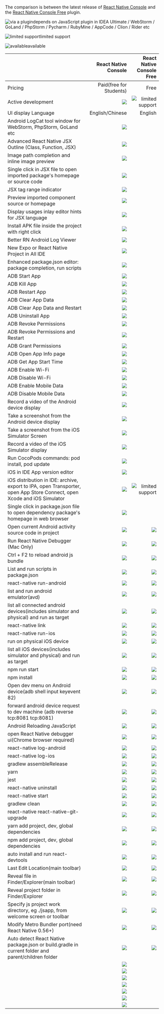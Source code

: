 [//]: # (title: Feature Comparison )
The comparison is between the latest release of [React Native Console](https://plugins.jetbrains.com/plugin/9564-react-native-console/)
and the [React Native Console Free](https://plugins.jetbrains.com/plugin/15016-react-native-console-free) plugin.

![via a plugin](icon-via-plugin.svg)depends on JavaScript plugin in IDEA Ultimate / WebStorm / GoLand / PhpStorm / Pycharm / RubyMine / AppCode / Clion / Rider etc

![limited support](icon-limited.svg)limited support

![available](icon-available.svg)available


|                                                                                                                         |         React Native Console |             React Native Console Free |
|-------------------------------------------------------------------------------------------------------------------------|-----------------------------:|--------------------------------------:|
| Pricing                                                                                                                 |      Paid(free for Students) |                                  Free |
| Active development                                                                                                      |     ![](icon-available.svg) | ![limited support](icon-limited.svg) |
| UI display Language                                                                                                     |              English/Chinese |                               English |
| Android LogCat tool window for WebStorm, PhpStorm, GoLand etc                                                           |     ![](icon-available.svg) |                                       |
| Advanced React Native JSX Outline (Class, Function, JSX)                                                                |    ![](icon-via-plugin.svg) |                                       |
| Image path completion and inline image preview                                                                          |    ![](icon-via-plugin.svg) |                                       |
| Single click in JSX file to open imported package's homepage or source code                                             |    ![](icon-via-plugin.svg) |                                       |
| JSX tag range indicator                                                                                                 |    ![](icon-via-plugin.svg) |                                       |
| Preview imported component source or homepage                                                                           |    ![](icon-via-plugin.svg) |                                       |
| Display usages inlay editor hints for JSX language                                                                      |    ![](icon-via-plugin.svg) |                                       |
| Install APK file inside the project with right click                                                                    |     ![](icon-available.svg) |                                       |
| Better RN Android Log Viewer                                                                                            |     ![](icon-available.svg) |                                       |
| New Expo or React Native Project in All IDE                                                                             |     ![](icon-available.svg) |                                       |
| Enhanced package.json editor: package completion, run scripts                                                           |     ![](icon-available.svg) |                                       |
| ADB Start App                                                                                                           |     ![](icon-available.svg) |                                       |
| ADB Kill App                                                                                                            |     ![](icon-available.svg) |                                       |
| ADB Restart App                                                                                                         |     ![](icon-available.svg) |                                       |
| ADB Clear App Data                                                                                                      |     ![](icon-available.svg) |                                       |
| ADB Clear App Data and Restart                                                                                          |     ![](icon-available.svg) |                                       |
| ADB Uninstall App                                                                                                       |     ![](icon-available.svg) |                                       |
| ADB Revoke Permissions                                                                                                  |     ![](icon-available.svg) |                                       |
| ADB Revoke Permissions and Restart                                                                                      |     ![](icon-available.svg) |                                       |
| ADB Grant Permissions                                                                                                   |     ![](icon-available.svg) |                                       |
| ADB Open App Info page                                                                                                  |     ![](icon-available.svg) |                                       |
| ADB Get App Start Time                                                                                                  |     ![](icon-available.svg) |                                       |
| ADB Enable Wi-Fi                                                                                                        |     ![](icon-available.svg) |                                       |
| ADB Disable Wi-Fi                                                                                                       |     ![](icon-available.svg) |                                       |
| ADB Enable Mobile Data                                                                                                  |     ![](icon-available.svg) |                                       |
| ADB Disable Mobile Data                                                                                                 |     ![](icon-available.svg) |                                       |
| Record a video of the Android device display                                                                            |     ![](icon-available.svg) |                                       |
| Take a screenshot from the Android device display                                                                       |     ![](icon-available.svg) |                                       |
| Take a screenshot from the iOS Simulator Screen                                                                         |     ![](icon-available.svg) |                                       |
| Record a video of the iOS Simulator display                                                                             |     ![](icon-available.svg) |                                       |
| Run CocoPods commands: pod install, pod update                                                                          |     ![](icon-available.svg) |                                       |
| iOS in IDE App version editor                                                                                           |     ![](icon-available.svg) |                                       |
| iOS distribution in IDE: archive, export to IPA, open Transporter, open App Store Connect, open Xcode and iOS Simulator |     ![](icon-available.svg) | ![limited support](icon-limited.svg) |
| Single click in package.json file to open dependency package's homepage in web browser                                  |     ![](icon-available.svg) |                                       |
| Open current Android activity source code in project                                                                    |     ![](icon-available.svg) |              ![](icon-available.svg) |
| Run React Native Debugger (Mac Only)                                                                                    |     ![](icon-available.svg) |              ![](icon-available.svg) |
| Ctrl + F2 to reload android js bundle                                                                                   |     ![](icon-available.svg) |              ![](icon-available.svg) |
| List and run scripts in package.json                                                                                    |     ![](icon-available.svg) |              ![](icon-available.svg) |
| react-native run-android                                                                                                |     ![](icon-available.svg) |              ![](icon-available.svg) |
| list and run android emulator(avd)                                                                                      |     ![](icon-available.svg) |              ![](icon-available.svg) |
| list all connected android devices(includes simulator and physical) and run as target                                   |     ![](icon-available.svg) |              ![](icon-available.svg) |
| react-native link                                                                                                       |     ![](icon-available.svg) |              ![](icon-available.svg) |
| react-native run-ios                                                                                                    |     ![](icon-available.svg) |              ![](icon-available.svg) |
| run on physical iOS device                                                                                              |     ![](icon-available.svg) |              ![](icon-available.svg) |
| list all iOS devices(includes simulator and physical) and run as target                                                 |     ![](icon-available.svg) |              ![](icon-available.svg) |
| npm run start                                                                                                           |     ![](icon-available.svg) |              ![](icon-available.svg) |
| npm install                                                                                                             |     ![](icon-available.svg) |              ![](icon-available.svg) |
| Open dev menu on Android device(adb shell input keyevent 82)                                                            |     ![](icon-available.svg) |              ![](icon-available.svg) |
| forward android device request to dev machine (adb reverse tcp:8081 tcp:8081)                                           |     ![](icon-available.svg) |              ![](icon-available.svg) |
| Android Reloading JavaScript                                                                                            |     ![](icon-available.svg) |              ![](icon-available.svg) |
| open React Native debugger ui(Chrome browser required)                                                                  |     ![](icon-available.svg) |              ![](icon-available.svg) |
| react-native log-android                                                                                                |     ![](icon-available.svg) |              ![](icon-available.svg) |
| react-native log-ios                                                                                                    |     ![](icon-available.svg) |              ![](icon-available.svg) |
| gradlew assembleRelease                                                                                                 |     ![](icon-available.svg) |              ![](icon-available.svg) |
| yarn                                                                                                                    |     ![](icon-available.svg) |              ![](icon-available.svg) |
| jest                                                                                                                    |     ![](icon-available.svg) |              ![](icon-available.svg) |
| react-native uninstall                                                                                                  |     ![](icon-available.svg) |              ![](icon-available.svg) |
| react-native start                                                                                                      |     ![](icon-available.svg) |              ![](icon-available.svg) |
| gradlew clean                                                                                                           |     ![](icon-available.svg) |              ![](icon-available.svg) |
| react-native react-native-git-upgrade                                                                                   |     ![](icon-available.svg) |              ![](icon-available.svg) |
| yarn add project, dev, global dependencies                                                                              |     ![](icon-available.svg) |              ![](icon-available.svg) |
| npm add project, dev, global dependencies                                                                               |     ![](icon-available.svg) |              ![](icon-available.svg) |
| auto install and run react-devtools                                                                                     |     ![](icon-available.svg) |              ![](icon-available.svg) |
| Last Edit Location(main toolbar)                                                                                        |     ![](icon-available.svg) |              ![](icon-available.svg) |
| Reveal file in Finder/Explorer(main toolbar)                                                                            |     ![](icon-available.svg) |              ![](icon-available.svg) |
| Reveal project folder in Finder/Explorer                                                                                |     ![](icon-available.svg) |              ![](icon-available.svg) |
| Specify js project work directory, eg ./jsapp, from welcome screen or toolbar                                           |     ![](icon-available.svg) |              ![](icon-available.svg) |
| Modify Metro Bundler port(need React Native 0.56+)                                                                      |     ![](icon-available.svg) |              ![](icon-available.svg) |
| Auto detect React Native package.json or build.gradle in current folder and parent/children folder                      |     ![](icon-available.svg) |              ![](icon-available.svg) |
|                                                                                                                         |     ![](icon-available.svg) |                                       |
|                                                                                                                         |     ![](icon-available.svg) |                                       |
|                                                                                                                         |     ![](icon-available.svg) |                                       |
|                                                                                                                         |     ![](icon-available.svg) |                                       |
|                                                                                                                         |     ![](icon-available.svg) |                                       |
|                                                                                                                         |     ![](icon-available.svg) |                                       |
|                                                                                                                         |     ![](icon-available.svg) |                                       |
